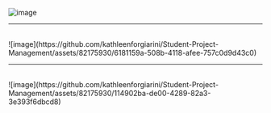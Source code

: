 ![image](https://github.com/kathleenforgiarini/Student-Project-Management/assets/82175930/0ca895f4-bab0-4ecc-b3c5-719f507e6f7f)
<br/>
<hr/>
<br/>
![image](https://github.com/kathleenforgiarini/Student-Project-Management/assets/82175930/6181159a-508b-4118-afee-757c0d9d43c0)
<br/>
<hr/>
<br/>
![image](https://github.com/kathleenforgiarini/Student-Project-Management/assets/82175930/114902ba-de00-4289-82a3-3e393f6dbcd8)
